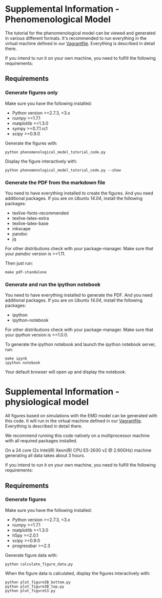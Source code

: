 # Supplemental Information - Phenomenological Model #

The tutorial for the phenomenological model can be viewed and
generated in various different formats. It's recommended to run
everything in the virtual machine defined in our
[Vagrantfile](https://github.com/strawlab/asymmetric-motion/blob/master/Vagrantfile).
Everything is described in detail there.

If you intend to run it on your own machine, you need to
fulfill the following requirements:

## Requirements ##


### Generate figures only ###

Make sure you have the following installed:

 * Python version >=2.7.3, <3.x
 * numpy >=1.7.1
 * matplotlib >=1.3.0
 * sympy >=0.7.1.rc1
 * scipy >=0.9.0

Generate the figures with:
```
python phenomenological_model_tutorial_code.py
```

Display the figure interactively with:
```
python phenomenological_model_tutorial_code.py --show
```


### Generate the PDF from the markdown file ###

You need to have everything installed to create the figures.
And you need additional packages. If you are on _Ubuntu 14.04_,
install the following packages:

 * texlive-fonts-recommended
 * texlive-latex-extra
 * texlive-latex-base
 * inkscape
 * pandoc
 * jq

For other distributions check with your package-manager.
Make sure that your _pandoc_ version is >=1.11.

Then just run:
```
make pdf-standalone
```


### Generate and run the ipython notebook ###

You need to have everything installed to generate the PDF.
And you need additional packages. If you are on _Ubuntu 14.04_,
install the following packages:

 * ipython
 * ipython-notebook

For other distributions check with your package-manager.
Make sure that your _ipython_ version is >=1.0.0.

To generate the ipython notebook and launch the ipython notebook
server, run:
```
make ipynb
ipython notebook
```

Your default browser will open up and display the notebook.

# Supplemental Information - physiological model #

All figures based on simulations with the EMD model can be generated
with this code.  It will run in the virtual machine defined in our
[Vagrantfile](https://github.com/strawlab/asymmetric-motion/blob/master/Vagrantfile).
Everything is described in detail there.

We recommend running this code natively on a multiprocessor machine
with all required packages installed.

On a 24 core (2x Intel(R) Xeon(R) CPU E5-2630 v2 @ 2.60GHz)
machine generating all data takes about 3 hours.

If you intend to run it on your own machine, you need to
fulfill the following requirements:


## Requirements ##


### Generate figures ###

Make sure you have the following installed:

 * Python version >=2.7.3, <3.x
 * numpy >=1.7.1
 * matplotlib >=1.3.0
 * h5py >=2.0.1
 * scipy >=0.9.0
 * progressbar >=2.3

Generate figure data with:
```
python calculate_figure_data.py
```

When the figure data is calculated, display the figures interactively with:
```
python plot_figure3B_bottom.py
python plot_figure3B_top.py
python plot_figureS3.py
```

